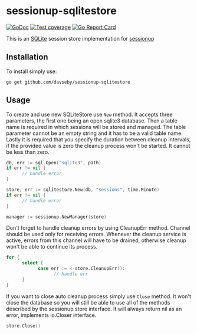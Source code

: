 # sessionup-sqlitestore
[![GoDoc](https://godoc.org/github.com/davseby/sessionup-sqlitestore?status.png)](https://godoc.org/github.com/davseby/sessionup-sqlitestore)
[![Test coverage](http://gocover.io/_badge/github.com/davseby/sessionup-sqlitestore)](https://gocover.io/github.com/davseby/sessionup-sqlitestore)
[![Go Report Card](https://goreportcard.com/badge/github.com/davseby/sessionup-sqlitestore)](https://goreportcard.com/report/github.com/davseby/sessionup-sqlitestore)

This is an [SQLite](https://github.com/mattn/go-sqlite3) session store implementation for [sessionup](https://github.com/swithek/sessionup)

## Installation

To install simply use:

```
go get github.com/davseby/sessionup-sqlitestore
```

## Usage

To create and use new SQLiteStore use `New` method. It accepts three parameters, the
first one being an open sqlite3 database. Then a table name is required in which sessions 
will be stored and managed. The table parameter cannot be an empty string and it has to be
a valid table name. Lastly it is required that you specify the duration between cleanup intervals, 
if the provided value is zero the cleanup process won't be started. It cannot be less than zero.

```go
db, err := sql.Open("sqlite3", path)
if err != nil {
      // handle error
}

store, err := sqlitestore.New(db, "sessions", time.Minute)
if err != nil {
      // handle error
}

manager := sessionup.NewManager(store)
```

Don't forget to handle cleanup errors by using CleanupErr method. Channel should 
be used only for receiving errors. Whenever the cleanup service is active, errors 
from this channel will have to be drained, otherwise cleanup won't be able to 
continue its process.

```go
for {
      select {
            case err := <-store.CleanupErr():
                  // handle err
      }
}
```

If you want to close auto cleanup process simply use `Close` method. It won't close the
database so you will still be able to use all of the methods described by 
the sessionup store interface.
It will always return nil as an error, implements io.Closer interface.

```go
store.Close()
```
